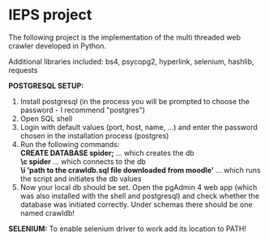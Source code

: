 # IEPS project

The following project is the implementation of the multi threaded web crawler developed in Python.

Additional libraries included: bs4, psycopg2, hyperlink, selenium, hashlib, requests

**POSTGRESQL SETUP:**

1. Install postgresql (in the process you will be prompted to choose the password - I recommend "postgres")
2. Open SQL shell
3. Login with default values (port, host, name, ...) and enter the password chosen in the installation process (postgres)
4. Run the following commands: <br/>
   **CREATE DATABASE spider;** ... which creates the db <br/>
   **\c spider** ... which connects to the db <br/>
   **\i 'path to the crawldb.sql file downloaded from moodle'** ... which runs the script and initiates the db values
5. Now your local db should be set. Open the pgAdmin 4 web app (which was also installed with the shell and postgresql) and check whether the database was initiated correctly. Under schemas there should be one named crawldb!

**SELENIUM:**
To enable selenium driver to work add its location to PATH!
